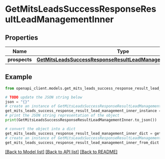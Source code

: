 # GetMitsLeadsSuccessResponseResultLeadManagementInner


## Properties

Name | Type | Description | Notes
------------ | ------------- | ------------- | -------------
**prospects** | [**GetMitsLeadsSuccessResponseResultLeadManagementInnerProspects**](GetMitsLeadsSuccessResponseResultLeadManagementInnerProspects.md) |  | [optional] 

## Example

```python
from openapi_client.models.get_mits_leads_success_response_result_lead_management_inner import GetMitsLeadsSuccessResponseResultLeadManagementInner

# TODO update the JSON string below
json = "{}"
# create an instance of GetMitsLeadsSuccessResponseResultLeadManagementInner from a JSON string
get_mits_leads_success_response_result_lead_management_inner_instance = GetMitsLeadsSuccessResponseResultLeadManagementInner.from_json(json)
# print the JSON string representation of the object
print(GetMitsLeadsSuccessResponseResultLeadManagementInner.to_json())

# convert the object into a dict
get_mits_leads_success_response_result_lead_management_inner_dict = get_mits_leads_success_response_result_lead_management_inner_instance.to_dict()
# create an instance of GetMitsLeadsSuccessResponseResultLeadManagementInner from a dict
get_mits_leads_success_response_result_lead_management_inner_from_dict = GetMitsLeadsSuccessResponseResultLeadManagementInner.from_dict(get_mits_leads_success_response_result_lead_management_inner_dict)
```
[[Back to Model list]](../README.md#documentation-for-models) [[Back to API list]](../README.md#documentation-for-api-endpoints) [[Back to README]](../README.md)


